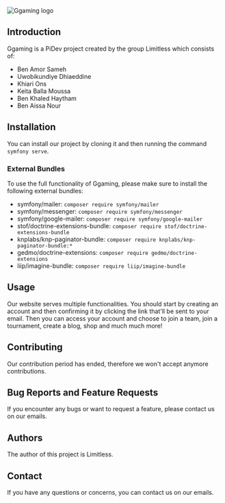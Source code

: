 ![Ggaming logo](https://i.imgur.com/JCdzhQc.png)

## Introduction

Ggaming is a PiDev project created by the group Limitless which consists of:

- Ben Amor Sameh
- Uwobikundiye Dhiaeddine
- Khiari Ons
- Keita Balla Moussa
- Ben Khaled Haytham
- Ben Aissa Nour

## Installation

You can install our project by cloning it and then running the command `symfony serve`.

### External Bundles

To use the full functionality of Ggaming, please make sure to install the following external bundles:

- symfony/mailer: `composer require symfony/mailer`
- symfony/messenger: `composer require symfony/messenger`
- symfony/google-mailer: `composer require symfony/google-mailer`
- stof/doctrine-extensions-bundle: `composer require stof/doctrine-extensions-bundle`
- knplabs/knp-paginator-bundle: `composer require knplabs/knp-paginator-bundle:*`
- gedmo/doctrine-extensions: `composer require gedmo/doctrine-extensions`
- liip/imagine-bundle: `composer require liip/imagine-bundle`

## Usage

Our website serves multiple functionalities. You should start by creating an account and then confirming it by clicking the link that'll be sent to your email. Then you can access your account and choose to join a team, join a tournament, create a blog, shop and much much more!

## Contributing

Our contribution period has ended, therefore we won't accept anymore contributions.

## Bug Reports and Feature Requests

If you encounter any bugs or want to request a feature, please contact us on our emails.

## Authors

The author of this project is Limitless.

## Contact

If you have any questions or concerns, you can contact us on our emails.
